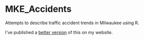 # MKE_Accidents
Attempts to describe traffic accident trends in Milwaukee using R.

I've published a [better version](https://spencerschien.info/post/mke_traffic_accidents/accident-tracking/)
of this on my website.
